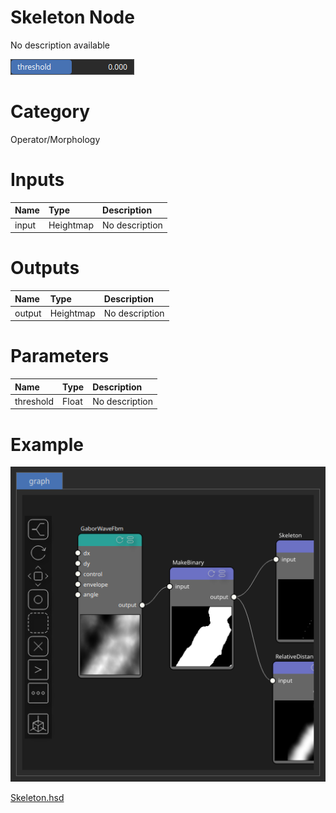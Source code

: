 
Skeleton Node
=============


No description available



![img](../../images/nodes/Skeleton_settings.png)


# Category


Operator/Morphology
# Inputs

|Name|Type|Description|
| :--- | :--- | :--- |
|input|Heightmap|No description|

# Outputs

|Name|Type|Description|
| :--- | :--- | :--- |
|output|Heightmap|No description|

# Parameters

|Name|Type|Description|
| :--- | :--- | :--- |
|threshold|Float|No description|

# Example


![img](../../images/nodes/Skeleton_hsd_example.png)

[Skeleton.hsd](../images/nodes/Skeleton.hsd)

